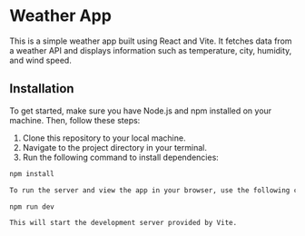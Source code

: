 # Weather App

This is a simple weather app built using React and Vite. It fetches data from a weather API and displays information such as temperature, city, humidity, and wind speed.

## Installation

To get started, make sure you have Node.js and npm installed on your machine. Then, follow these steps:

1. Clone this repository to your local machine.
2. Navigate to the project directory in your terminal.
3. Run the following command to install dependencies:

```bash
npm install

To run the server and view the app in your browser, use the following command:

npm run dev

This will start the development server provided by Vite.
